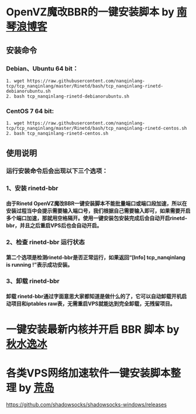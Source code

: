 # OpenVZ魔改BBR的一键安装脚本 by [南琴浪博客](https://github.com/nanqinlang-tcp/tcp_nanqinlang-test)

## 安装命令
### Debian、Ubuntu 64 bit：
```
1. wget https://raw.githubusercontent.com/nanqinlang-tcp/tcp_nanqinlang/master/Rinetd/bash/tcp_nanqinlang-rinetd-debianorubuntu.sh
2. bash tcp_nanqinlang-rinetd-debianorubuntu.sh
```

### CentOS 7 64 bit:
```
1. wget https://raw.githubusercontent.com/nanqinlang-tcp/tcp_nanqinlang/master/Rinetd/bash/tcp_nanqinlang-rinetd-centos.sh
2. bash tcp_nanqinlang-rinetd-centos.sh
```
## 使用说明
### 运行安装命令后会出现以下三个选项：
### 1、安装 rinetd-bbr

#### 由于Rinetd OpenVZ魔改BBR一键安装脚本不能批量端口或端口段加速，所以在安装过程当中会提示需要输入端口号，我们根据自己需要输入即可，如果需要开启多个端口加速，那就用空格隔开。使用一键安装包安装完成后会自动开启rinetd-bbr，并且之后重启VPS后也会自动开启。

### 2、检查 rinetd-bbr 运行状态

#### 第二个选项是检测rinetd-bbr是否正常运行，如果返回“[Info] tcp_nanqinlang is running !”表示成功安装。

### 3、卸载 rinetd-bbr

#### 卸载 rinetd-bbr通过字面意思大家都知道是做什么的了，它可以自动卸载开机启动项目和iptables raw表，无需重启VPS就能达到完全卸载，无残留项目。



# 一键安装最新内核并开启 BBR 脚本 by [秋水逸冰](https://teddysun.com/489.html)



# 各类VPS网络加速软件一键安装脚本整理 by [荒岛](https://lala.im/638.html)

https://github.com/shadowsocks/shadowsocks-windows/releases





